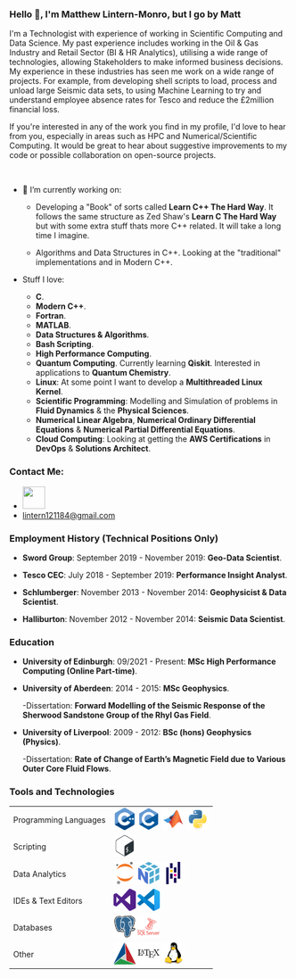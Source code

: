 ### Hello 👋, I'm Matthew Lintern-Monro, but I go by Matt

I'm a Technologist with experience of working in Scientific Computing and Data Science.
My past experience includes working in the Oil & Gas Industry and Retail Sector (BI & HR Analytics), utilising a wide range of technologies,
allowing Stakeholders to make informed business decisions. My experience in these industries has seen me work on a wide range of projects. For example, from
developing shell scripts to load, process and unload large Seismic data sets, to using Machine Learning to try and understand employee absence
rates for Tesco and reduce the £2million financial loss. 

If you're interested in any of the work you find in my profile, I'd love to hear from you, especially in areas such as HPC and Numerical/Scientific Computing.
It would be great to hear about suggestive improvements to my code or possible collaboration on open-source projects.

<br/>

- 🌱 I’m currently working on:

    - Developing a "Book" of sorts called __Learn C++ The Hard Way__. It follows the same structure as Zed Shaw's __Learn C The Hard Way__ but with some extra stuff thats more C++ related. It will take a long time I imagine.
 
    - Algorithms and Data Structures in C++. Looking at the "traditional" implementations and in Modern C++.
       
- Stuff I love:

    - __C__.
    - __Modern C++__.
    - __Fortran__.
    - __MATLAB__.
    - __Data Structures & Algorithms__.
    - __Bash Scripting__.
    - __High Performance Computing__.
    - __Quantum Computing__. Currently learning __Qiskit__. Interested in applications to __Quantum Chemistry__.
    - __Linux__: At some point I want to develop a __Multithreaded Linux Kernel__.
    - __Scientific Programming__: Modelling and Simulation of problems in __Fluid Dynamics__ & the __Physical Sciences__.
    - __Numerical Linear Algebra__, __Numerical Ordinary Differential Equations__ & __Numerical Partial Differential Equations__.
    - __Cloud Computing__: Looking at getting the __AWS Certifications__ in __DevOps__ & __Solutions Architect__.
  
  

### Contact Me:

* <a href="https://www.linkedin.com/in/matthew-lintern-monro-585592159/"><img src="https://www.vectorlogo.zone/logos/linkedin/linkedin-icon.svg" width="40" height="40"/></a>
* <lintern121184@gmail.com>

### Employment History (Technical Positions Only)

* **Sword Group**: September 2019 - November 2019: **Geo-Data Scientist**.
  
* **Tesco CEC**: July 2018 - September 2019: **Performance Insight Analyst**.
  
* **Schlumberger**: November 2013 - November 2014: **Geophysicist & Data Scientist**.
  
* **Halliburton**: November 2012 - November 2014: **Seismic Data Scientist**.

### Education


   * **University of Edinburgh**: 09/2021 - Present: 
     **MSc High Performance Computing (Online Part-time)**.
     
   * **University of Aberdeen**: 2014 - 2015: 
     **MSc Geophysics**.

     -Dissertation: __Forward Modelling of the Seismic Response of the Sherwood Sandstone Group of the Rhyl Gas Field__. 
     
   * **University of Liverpool**: 2009 - 2012: 
     **BSc (hons) Geophysics (Physics)**.

     -Dissertation: __Rate of Change of Earth’s Magnetic Field due to Various Outer Core Fluid Flows__.



### Tools and Technologies

<table>
  <tr>
    <td>Programming Languages</td>
    <td>
      <a href=""><img src="https://github.com/devicons/devicon/blob/master/icons/cplusplus/cplusplus-original.svg" width="40" height="40"/></a>
      <a href=""><img src="https://github.com/devicons/devicon/blob/master/icons/c/c-original.svg" width="40" height="40"/></a>
      <a href=""><img src="https://github.com/devicons/devicon/blob/master/icons/matlab/matlab-original.svg" width="40" height="40"/></a>
      <a href=""><img src="https://github.com/devicons/devicon/blob/master/icons/python/python-original.svg" width="40" height="40"/></a>
     </td>
  </tr>
  <tr>
    <td>Scripting</td>
    <td>
      <a href=""><img src="https://github.com/devicons/devicon/blob/master/icons/bash/bash-original.svg" width="40" height="40"/></a>
    </td>
   </tr>
   <tr>
    <td>Data Analytics</td>
    <td>
      <a href=""><img src="https://github.com/devicons/devicon/blob/master/icons/jupyter/jupyter-original.svg" width="40" height="40"/></a>
      <a href=""><img src="https://github.com/devicons/devicon/blob/master/icons/numpy/numpy-original.svg" width="40" height="40"/></a>
      <a href=""><img src="https://github.com/devicons/devicon/blob/master/icons/pandas/pandas-original.svg" width="40" height="40"/></a>
    </td>
  </tr>
  <tr>
    <td>IDEs & Text Editors</td>
    <td>
      <a href=""><img src="https://github.com/devicons/devicon/blob/master/icons/visualstudio/visualstudio-plain.svg" width="40" height="40"/></a>
      <a href=""><img src="https://github.com/devicons/devicon/blob/master/icons/vscode/vscode-original.svg" width="40" height="40"/></a>
    </td>
  </tr>
  <tr>
    <td>Databases</td>
    <td>
      <a href=""><img src="https://github.com/devicons/devicon/blob/master/icons/postgresql/postgresql-original.svg" width="40" height="40"/></a>
      <a href=""><img src="https://github.com/devicons/devicon/blob/master/icons/microsoftsqlserver/microsoftsqlserver-plain-wordmark.svg" width="40" height="40"/></a>
    </td>
  </tr>
  <tr>
    <td>Other</td>
    <td>
      <a href=""><img src="https://github.com/devicons/devicon/blob/master/icons/cmake/cmake-original.svg" width="40" height="40"/></a>
      <a href=""><img src="https://github.com/devicons/devicon/blob/master/icons/latex/latex-original.svg" width="40" height="40"/></a>
      <a href=""><img src="https://github.com/devicons/devicon/blob/master/icons/linux/linux-original.svg" width="40" height="40"/></a>
    </td>
  </tr>
</table>

<br />






                                                                                                       

  

  
    
 
